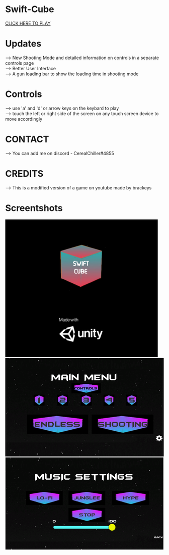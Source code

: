 # Swift-Cube

[CLICK HERE TO PLAY](https://brainnotfoundexception.github.io/Swift-Cube/)


# Updates
--> New Shooting Mode and detailed information on controls in a separate controls page      
--> Better User Interface                        
--> A gun loading bar to show the loading time in shooting mode

# Controls
--> use 'a' and 'd' or arrow keys on the keybard to play                                  
--> touch the left or right side of the screen on any touch screen device to move accordingly

# CONTACT
--> You can add me on discord - CerealChiller#4855

# CREDITS
--> This is a modified version of a game on youtube made by brackeys

# Screentshots

![LoadingScreen](https://github.com/BrainNotFoundException/Swift-Cube/blob/main/TemplateData/DeepinScreenshot_select-area_20201210110837.png?raw=true)    
![MainMenu](https://github.com/BrainNotFoundException/Swift-Cube/blob/main/TemplateData/Capture.PNG?raw=true)     
![MusicSettings](https://github.com/BrainNotFoundException/Swift-Cube/blob/main/TemplateData/image_2020-12-26_145940.png?raw=true)      
